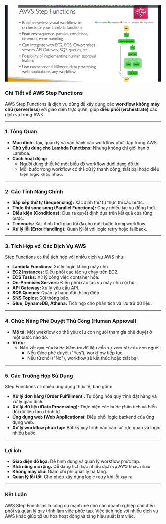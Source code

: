 ![alt text](image/step-func.png)

### **Chi Tiết về AWS Step Functions**

AWS Step Functions là dịch vụ dùng để xây dựng các **workflow không máy chủ (serverless)** với giao diện trực quan, giúp **điều phối (orchestrate)** các dịch vụ trong AWS.

---

### **1. Tổng Quan**

- **Mục đích:** Tạo, quản lý và vận hành các workflow phức tạp trong AWS.
- **Chủ yếu dùng cho Lambda Functions:** Nhưng không chỉ giới hạn ở Lambda.
- **Cách hoạt động:**
  - Người dùng thiết kế một biểu đồ workflow dưới dạng đồ thị.
  - Mỗi bước trong workflow có thể xử lý thành công, thất bại hoặc điều kiện logic khác nhau.

---

### **2. Các Tính Năng Chính**

- **Sắp xếp thứ tự (Sequencing):** Xác định thứ tự thực thi các bước.
- **Thực thi song song (Parallel Functions):** Chạy nhiều tác vụ đồng thời.
- **Điều kiện (Conditions):** Đưa ra quyết định dựa trên kết quả của từng bước.
- **Timeouts:** Xác định thời gian tối đa cho một bước trong workflow.
- **Xử lý lỗi (Error Handling):** Quản lý lỗi với logic retry hoặc fallback.

---

### **3. Tích Hợp với Các Dịch Vụ AWS**

Step Functions có thể tích hợp với nhiều dịch vụ AWS như:

- **Lambda Functions:** Xử lý logic không máy chủ.
- **EC2 Instances:** Điều phối các tác vụ chạy trên EC2.
- **ECS Tasks:** Xử lý công việc container hóa.
- **On-Premises Servers:** Điều phối các tác vụ máy chủ nội bộ.
- **API Gateway:** Xử lý yêu cầu API.
- **SQS Queues:** Quản lý hàng đợi thông điệp.
- **SNS Topics:** Gửi thông báo.
- **Glue, DynamoDB, Athena:** Tích hợp cho phân tích và lưu trữ dữ liệu.

---

### **4. Chức Năng Phê Duyệt Thủ Công (Human Approval)**

- **Mô tả:** Một workflow có thể yêu cầu con người tham gia phê duyệt ở một bước nào đó.
- **Ví dụ:**
  - Nếu kết quả của bước kiểm tra dữ liệu cần sự xem xét của con người:
    - Nếu được phê duyệt ("Yes"), workflow tiếp tục.
    - Nếu từ chối ("No"), workflow sẽ kết thúc hoặc thất bại.

---

### **5. Các Trường Hợp Sử Dụng**

Step Functions có nhiều ứng dụng thực tế, bao gồm:

- **Xử lý đơn hàng (Order Fulfillment):** Tự động hóa quy trình đặt hàng và xử lý giao dịch.
- **Xử lý dữ liệu (Data Processing):** Thực hiện các bước phân tích và biến đổi dữ liệu theo trình tự.
- **Ứng dụng web (Web Applications):** Điều phối logic backend của ứng dụng web.
- **Xử lý workflow phức tạp:** Bất kỳ quy trình nào cần sự trực quan và logic nhiều bước.

---

### **Lợi Ích**

- **Giao diện đồ họa:** Dễ hình dung và quản lý workflow phức tạp.
- **Khả năng mở rộng:** Dễ dàng tích hợp nhiều dịch vụ AWS khác nhau.
- **Không máy chủ:** Giảm chi phí quản lý hạ tầng.
- **Quản lý lỗi tốt:** Cho phép xây dựng logic retry khi lỗi xảy ra.

---

### **Kết Luận**

AWS Step Functions là công cụ mạnh mẽ cho các doanh nghiệp cần điều phối và quản lý quy trình làm việc phức tạp. Việc tích hợp với nhiều dịch vụ AWS khác giúp tối ưu hóa hoạt động và tăng hiệu suất làm việc.
